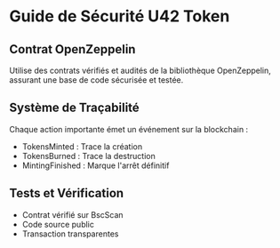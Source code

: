 # Guide de Sécurité U42 Token

## Contrat OpenZeppelin
Utilise des contrats vérifiés et audités de la bibliothèque OpenZeppelin, assurant une base de code sécurisée et testée.

## Système de Traçabilité
Chaque action importante émet un événement sur la blockchain :
- TokensMinted : Trace la création
- TokensBurned : Trace la destruction
- MintingFinished : Marque l'arrêt définitif

## Tests et Vérification
- Contrat vérifié sur BscScan
- Code source public
- Transaction transparentes
